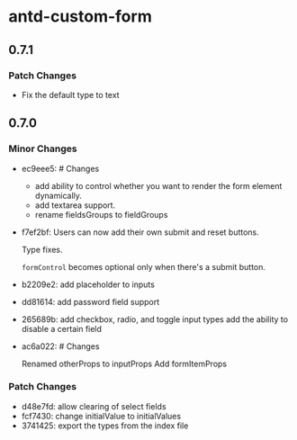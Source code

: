 # antd-custom-form

## 0.7.1

### Patch Changes

- Fix the default type to text

## 0.7.0

### Minor Changes

- ec9eee5: # Changes

  - add ability to control whether you want to render the form element dynamically.
  - add textarea support.
  - rename fieldsGroups to fieldGroups

- f7ef2bf: Users can now add their own submit and reset buttons.

  Type fixes.

  `formControl` becomes optional only when there's a submit button.

- b2209e2: add placeholder to inputs
- dd81614: add password field support
- 265689b: add checkbox, radio, and toggle input types
  add the ability to disable a certain field
- ac6a022: # Changes

  Renamed otherProps to inputProps
  Add formItemProps

### Patch Changes

- d48e7fd: allow clearing of select fields
- fcf7430: change initialValue to initialValues
- 3741425: export the types from the index file
